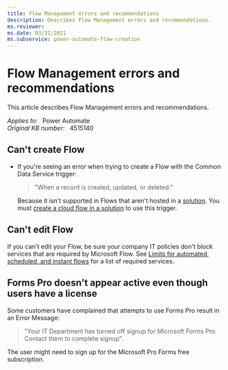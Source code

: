 ```yaml
---
title: Flow Management errors and recommendations
description: Describes Flow Management errors and recommendations.
ms.reviewer: 
ms.date: 03/31/2021
ms.subservice: power-automate-flow-creation
---
```

# Flow Management errors and recommendations

This article describes Flow Management errors and recommendations.

_Applies to:_ &nbsp; Power Automate  
_Original KB number:_ &nbsp; 4515140

## Can't create Flow

- If you're seeing an error when trying to create a Flow with the Common Data Service trigger:

    > "When a record is created, updated, or deleted."

    Because it isn't supported in Flows that aren't hosted in a [solution](/power-automate/overview-solution-flows). You must [create a cloud flow in a solution](/power-automate/create-flow-solution) to use this trigger.

## Can't edit Flow

If you can't edit your Flow, be sure your company IT policies don't block services that are required by Microsoft Flow. See [Limits for automated, scheduled, and instant flows](/power-automate/limits-and-config#required-services) for a list of required services.

## Forms Pro doesn't appear active even though users have a license

Some customers have complained that attempts to use Forms Pro result in an Error Message:  
> "Your IT Department has turned off signup for Microsoft Forms Pro. Contact them to complete signup".

The user might need to sign up for the Microsoft Pro Forms free subscription.
